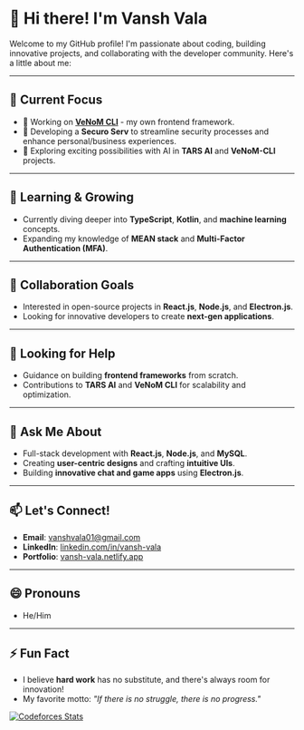 # 👋 Hi there! I'm **Vansh Vala**  

Welcome to my GitHub profile! I'm passionate about coding, building innovative projects, and collaborating with the developer community. Here's a little about me:

---

## 🔭 Current Focus  
- 🚀 Working on [**VeNoM CLI**](#) - my own frontend framework.  
- 🏥 Developing a **Securo Serv** to streamline security processes and enhance personal/business experiences.  
- 🤖 Exploring exciting possibilities with AI in **TARS AI** and **VeNoM-CLI** projects.  

---

## 🌱 Learning & Growing  
- Currently diving deeper into **TypeScript**, **Kotlin**, and **machine learning** concepts.  
- Expanding my knowledge of **MEAN stack** and **Multi-Factor Authentication (MFA)**.  

---

## 👯 Collaboration Goals  
- Interested in open-source projects in **React.js**, **Node.js**, and **Electron.js**.  
- Looking for innovative developers to create **next-gen applications**.  

---

## 🤔 Looking for Help  
- Guidance on building **frontend frameworks** from scratch.  
- Contributions to **TARS AI** and **VeNoM CLI** for scalability and optimization.  

---

## 💬 Ask Me About  
- Full-stack development with **React.js**, **Node.js**, and **MySQL**.  
- Creating **user-centric designs** and crafting **intuitive UIs**.  
- Building **innovative chat and game apps** using **Electron.js**.  

---

## 📫 Let's Connect!  
- **Email**: vanshvala01@gmail.com  
- **LinkedIn**: [linkedin.com/in/vansh-vala](#)  
- **Portfolio**: [vansh-vala.netlify.app](vansh-vala.netlify.app)  

---

## 😄 Pronouns  
- He/Him  

---

## ⚡ Fun Fact  
- I believe **hard work** has no substitute, and there's always room for innovation!  
- My favorite motto: *"If there is no struggle, there is no progress."*  




[![Codeforces Stats](https://codeforces-readme-stats.vercel.app/api?username=VanshVala)](https://codeforces.com/profile/VanshVala)
